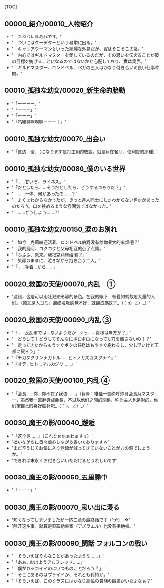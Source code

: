 # 

[TOC]

## 00000_紹介/00010_人物紹介

- '　ネタバレまみれです。'
- '　ついにはクーデターという暴挙に出る。'
- '　キャリアウーマンといった綺麗な外見だが、實はそこそこの歳。'
- '　内心ではギルドマスターを愛しているのだが、その思いを伝えることが彼の目標を妨げることになるのではないかと心配しており、實は奧手。'
- '　ギルドマスター、ロンドベル、ベガの三人はかなり付き合いの長い仕事仲間。'


## 00010_孤独な幼女/00020_新生命的胎動

- '「ーーーー」'
- '「ーーー」'
- '「ーーー」'
- '「呜哇啊啊啊啊ーーー！」'


## 00010_孤独な幼女/00070_出会い

- '「这边，请」（になります是打工用的敬語，就是用在餐厅，便利店的那種）'


## 00010_孤独な幼女/00080_僕のいる世界

- '「……甘いぞ、ライネス。'
- '「だとしたら……そうだとしたら、どうするつもりだ？」'
- '　……一体、何があったの……？'
- '　よくはわからなかったが、きっと達人同士にしかわからない何かがあったのだろう。口を挟めるような雰圍気ではなかった。'
- '　……どうしよう……？'


## 00010_孤独な幼女/00150_涙のお別れ

- '　如今、克莉絲还活着、ロンドベル伯爵没有给你很大的麻烦吧？'
- '　我的疑问、コクコクと父母相互的点了点頭。'
- '「ふふふ、原来。我把克莉絲给骗了」'
- '　笑顔のままに、泣きながら抱き合う二人。'
- '「……等着…から……」'


## 00020_救国の天使/00070_内乱　①

- '没错，这是可以用壮观来形容的景色。在我的眼下，有着如螞蚁般大量的人们。（原文是人ゴミ，翻成垃圾感覺不好，就翻成螞蚁了_（：з）∠）_）'


## 00020_救国の天使/00090_内乱 ③

- '「……反乱軍では…ないようだが…ぐっ……貴様は味方か？」'
- '　どうして！どうしてそんなにボロボロになっても刀を離さないの！？'
- '　走ってきたからもうすぐボクの任務はもうすぐ終わるし、少し早いけど王都に戻ろう」'
- '『チガタクサンナガレル……ヒトノカズガスクナイ』'
- '『オデ…ヒト…マルカジリ……』'


## 00020_救国の天使/00100_内乱 ④

- '「会長……你…你不在了我该……」（翻译：維佳一直称呼帅哥会長为マスター，虽然我一直翻译成会長，不过以他们之間的關係，称为主人也是對的，你们按自己的喜好腦补吧_（：з」∠）_）'


## 00030_魔王の影/00040_邂逅

- '「这个是……」（これをぉかぁわぁすぅ）'
- '拙いながらに日々苦心しながら書いておりますｗ'
- 'まだ辛うじてお気に入り登録が減ってきていないことが力の源でしょうか。'
- 'できれば末永くお付き合いいただけるとうれしいです'


## 00030_魔王の影/00050_五里霧中

- '「ーーー」'


## 00030_魔王の影/00070_思い出に浸る

- '短くなってしまいましたが一応三章の最終話です（^з^）-☆'
- '除开这件事，就算是亞茲勒魯家（アズラエル）也没有拒絶权。'


## 00030_魔王の影/00090_閑話 フォルコンの戦い

- '　そういえばそんなことがあったような……」'
- '「ああ…おはようアルフレッド……」'
- '　僕がカッコイイのはいつものことだろう？」'
- '　そこにあるのはプライドか、それとも矜恃か。'
- '「そういえば、このクラスにはかなり高位の貴族の餓鬼がいたよなぁ？'
